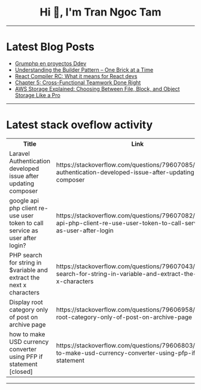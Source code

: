 <h1 align="center">Hi 👋, I'm Tran Ngoc Tam</h1>

---

# Latest Blog Posts 
<!-- BLOG-POST-LIST:START -->
- [Grumphp en proyectos Ddev](https://dev.to/oskar_calvo_1615a9b3b293f/grumphp-en-proyectos-ddev-4hb8)
- [Understanding the Builder Pattern – One Brick at a Time](https://dev.to/syedyshiraz/understanding-the-builder-pattern-one-brick-at-a-time-ffm)
- [React Compiler RC: What it means for React devs](https://dev.to/logrocket/react-compiler-rc-what-it-means-for-react-devs-46pl)
- [Chapter 5: Cross-Functional Teamwork Done Right](https://dev.to/taskframe/chapter-5-cross-functional-teamwork-done-right-57n0)
- [AWS Storage Explained: Choosing Between File, Block, and Object Storage Like a Pro](https://dev.to/pkkolla/aws-storage-explained-choosing-between-file-block-and-object-storage-like-a-pro-2061)
<!-- BLOG-POST-LIST:END -->

---

# Latest stack oveflow activity
<table>
  <tr><th>Title</th><th>Link</th></tr>
  <!-- STACKOVERFLOW:START --><tr><td>Laravel Authentication developed issue after updating composer</td><td>https://stackoverflow.com/questions/79607085/laravel-authentication-developed-issue-after-updating-composer</td></tr><tr><td>google api php client re-use user token to call service as user after login?</td><td>https://stackoverflow.com/questions/79607082/google-api-php-client-re-use-user-token-to-call-service-as-user-after-login</td></tr><tr><td>PHP search for string in $variable and extract the next x characters</td><td>https://stackoverflow.com/questions/79607043/php-search-for-string-in-variable-and-extract-the-next-x-characters</td></tr><tr><td>Display root category only of post on archive page</td><td>https://stackoverflow.com/questions/79606958/display-root-category-only-of-post-on-archive-page</td></tr><tr><td>how to make USD currency converter using PFP if statement [closed]</td><td>https://stackoverflow.com/questions/79606803/how-to-make-usd-currency-converter-using-pfp-if-statement</td></tr><!-- STACKOVERFLOW:END -->
</table>

---


